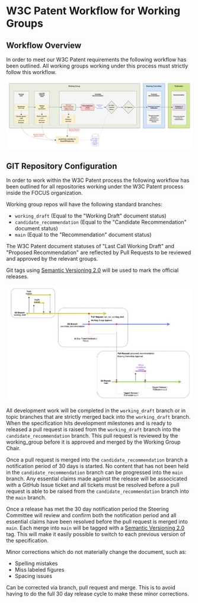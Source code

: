 W3C Patent Workflow for Working Groups
======================================

Workflow Overview
-----------------

In order to meet our W3C Patent requirements the following workflow has been outlined. All working groups working under this process must strictly follow this workflow.

![Document Release Workflow](images/FOCUS_Document_Release_Workflow_v1.0.1.png?raw=true "Document Release Workflow")

GIT Repository Configuration
------------------

In order to work within the W3C Patent process the following workflow has been outlined for all repositories working under the W3C Patent process inside the FOCUS organization.

Working group repos will have the following standard branches:

* `working_draft` (Equal to the "Working Draft" document status)
* `candidate_recommendation` (Equal to the "Candidate Recommendation" document status)
* `main` (Equal to the "Recommendation" document status)

The W3C Patent document statuses of "Last Call Working Draft" and "Proposed Recommendation" are reflected by Pull Requests to be reviewed and approved by the relevant groups.

Git tags using [Semantic Versioning 2.0](https://semver.org/spec/v2.0.0.html) will be used to mark the official releases.

![Git Workflow](images/FOCUS_GIT_Workflow_v1.0.1.png?raw=true "Git Workflow")

All development work will be completed in the `working_draft` branch or in topic branches that are strictly merged back into the `working_draft` branch. When the specification hits development milestones and is ready to released a pull request is raised from the `working_draft` branch into the `candidate_recommendation` branch. This pull request is reviewed by the working_group before it is approved and merged by the Working Group Chair. 

Once a pull request is merged into the `candidate_recommendation` branch a notification period of 30 days is started. No content that has not been held in the `candidate_recommendation` branch can be progressed into the `main` branch. Any essential claims made against the release will be associcated with a GitHub Issue ticket and all tickets must be resolved before a pull request is able to be raised from the `candidate_recommendation` branch into the `main` branch.

Once a release has met the 30 day notification period the Steering Committee will review and confirm both the notification period and all essential claims have been resolved before the pull request is merged into `main`. Each merge into `main` will be tagged with a [Semantic Versioning 2.0](https://semver.org/spec/v2.0.0.html) tag. This will make it easily possible to switch to each previous version of the specification.

Minor corrections which do not materially change the document, such as:

* Spelling mistakes
* Miss labeled figures
* Spacing issues

Can be corrected via branch, pull request and merge. This is to avoid having to do the full 30 day release cycle to make these minor corrections.
